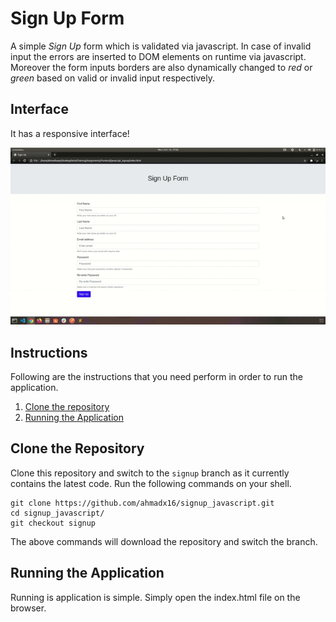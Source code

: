 # Sign Up Form

A simple *Sign Up* form which is validated via javascript. In case of invalid input the errors are inserted to DOM elements on runtime via javascript. Moreover the form inputs borders are also dynamically changed to *red* or *green* based on valid or invalid input respectively.

## Interface

It has a responsive interface!


![Sign Up Form](readme_files/signup_demo.gif)

## Instructions

Following are the instructions that you need perform in order to run the application.

1. [Clone the repository](#clone-the-repository)
1. [Running the Application](#running-the-application)


## Clone the Repository

Clone this repository and switch to the `signup` branch as it currently contains the latest code. Run the following commands on your shell.

``` shell
git clone https://github.com/ahmadx16/signup_javascript.git
cd signup_javascript/
git checkout signup
``` 

The above commands will download the repository and switch the branch.

## Running the Application

Running is application is simple. Simply open the index.html file on the browser.
